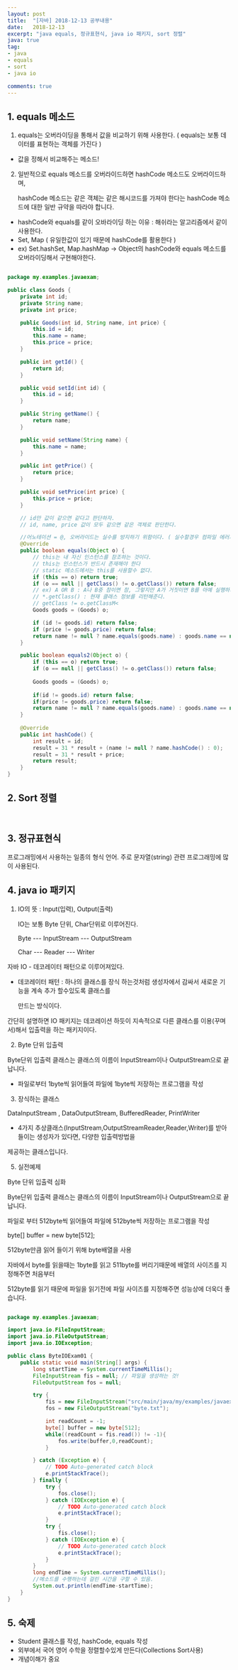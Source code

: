 ```yaml
---
layout: post
title:  "[자바] 2018-12-13 공부내용"
date:   2018-12-13
excerpt: "java equals, 정규표현식, java io 패키지, sort 정렬"
java: true
tag:
- java
- equals
- sort
- java io

comments: true
---
```


## 1. equals 메소드

1) equals는 오버라이딩을 통해서 값을 비교하기 위해 사용한다. ( equals는 보통 데이터를 표현하는 객체를 가진다 )

* 값을 정해서 비교해주는 메소드!

2) 일반적으로 equals 메소드를 오버라이드하면 hashCode 메소드도 오버라이드하며, 
   
   hashCode 메소드는 같은 객체는 같은 해시코드를 가져야 한다는 hashCode 메소드에 대한 일반 규약을 따라야 합니다.

* hashCode와 equals를 같이 오바라이딩 하는 이유 : 해쉬라는 알고리즘에서 같이 사용한다.
* Set, Map ( 유일한값이 있기 때문에 hashCode를 활용한다 ) 
* ex) Set.hashSet, Map.hashMap -> Object의 hashCode와 equals 메소드를 오버라이딩해서 구현해야한다.

```java

package my.examples.javaexam;

public class Goods {
    private int id;
    private String name;
    private int price;

    public Goods(int id, String name, int price) {
        this.id = id;
        this.name = name;
        this.price = price;
    }

    public int getId() {
        return id;
    }

    public void setId(int id) {
        this.id = id;
    }

    public String getName() {
        return name;
    }

    public void setName(String name) {
        this.name = name;
    }

    public int getPrice() {
        return price;
    }

    public void setPrice(int price) {
        this.price = price;
    }

    // id만 값이 같으면 같다고 판단하자.
    // id, name, price 값이 모두 같으면 같은 객체로 판단한다.

    //어노테이션 = @, 오버라이드는 실수를 방지하기 위함이다. ( 실수할경우 컴파일 에러가남. )
    @Override
    public boolean equals(Object o) {
        // this는 내 자신 인스턴스를 참조하는 것이다.
        // this는 인스턴스가 반드시 존재해야 한다
        // static 메소드에서는 this를 사용할수 없다.
        if (this == o) return true;
        if (o == null || getClass() != o.getClass()) return false;
        // ex) A OR B : A나 B중 참이면 참, 그렇지만 A가 거짓이면 B를 아예 실행하지 않는다.
        // *.getClass() : 현재 클래스 정보를 리턴해준다.
        // getClass != o.getClassM<
        Goods goods = (Goods) o;

        if (id != goods.id) return false;
        if (price != goods.price) return false;
        return name != null ? name.equals(goods.name) : goods.name == null;
    }

    public boolean equals2(Object o) {
        if (this == o) return true;
        if (o == null || getClass() != o.getClass()) return false;
        
        Goods goods = (Goods) o;
        
        if(id != goods.id) return false;
        if(price != goods.price) return false;
        return name != null ? name.equals(goods.name) : goods.name == null;
    }
    
    @Override
    public int hashCode() {
        int result = id;
        result = 31 * result + (name != null ? name.hashCode() : 0);
        result = 31 * result + price;
        return result;
    }
}

```

## 2. Sort 정렬

```java



```


## 3. 정규표현식

프로그래밍에서 사용하는 일종의 형식 언어. 주로 문자열(string) 관련 프로그래밍에 많이 사용된다.

## 4. java io 패키지

1) IO의 뜻 : Input(입력), Output(출력)

   IO는 보통 Byte 단위, Char단위로 이루어진다.

   Byte --- InputStream 
        --- OutputStream 

   Char --- Reader 
        --- Writer     

자바 IO - 데코레이터 패턴으로 이루어져있다.

* 데코레이터 패턴 : 하나의 클래스를 장식 하는것처럼 생성자에서 감싸서 새로운 기능을 계속 추가 할수있도록 클래스를 

  만드는 방식이다.

간단히 설명하면 IO 패키지는 데코레이션 하듯이 지속적으로 다른 클래스를 이용(꾸며서)해서 입출력을 하는 패키지이다.

2) Byte 단위 입출력

Byte단위 입출력 클래스는 클래스의 이름이 InputStream이나 OutputStream으로 끝납니다.

* 파일로부터 1byte씩 읽어들여 파일에 1byte씩 저장하는 프로그램을 작성
  
3) 장식하는 클래스

DataInputStream , DataOutputStream, BufferedReader, PrintWriter

* 4가지 추상클래스(InputStream,OutputStreamReader,Reader,Writer)를 받아들이는 생성자가 있다면, 다양한 입출력방법을 

제공하는 클래스입니다.

5) 실전예제

Byte 단위 입출력 심화

Byte단위 입출력 클래스는 클래스의 이름이 InputStream이나 OutputStream으로 끝납니다.

파일로 부터 512byte씩 읽어들여 파일에 512byte씩 저장하는 프로그램을 작성

byte[] buffer = new byte[512];

512byte만큼 읽어 들이기 위해 byte배열을 사용

자바에서 byte를 읽을때는 1byte를 읽고 511byte를 버리기때문에 배열의 사이즈를 지정해주면 처음부터

512byte를 읽기 때문에 파일을 읽기전에 파일 사이즈를 지정해주면 성능상에 더욱더 좋습니다.

```java

package my.examples.javaexam;

import java.io.FileInputStream;
import java.io.FileOutputStream;
import java.io.IOException;

public class ByteIOExam01 {
    public static void main(String[] args) {
        long startTime = System.currentTimeMillis();
        FileInputStream fis = null; // 파일을 생성하는 것!
        FileOutputStream fos = null;

        try {
            fis = new FileInputStream("src/main/java/my/examples/javaexam/ByteIOExam01.java");
            fos = new FileOutputStream("byte.txt");

            int readCount = -1;
            byte[] buffer = new byte[512];
            while((readCount = fis.read()) != -1){
                fos.write(buffer,0,readCount);
            }

        } catch (Exception e) {
            // TODO Auto-generated catch block
            e.printStackTrace();
        } finally {
            try {
                fos.close();
            } catch (IOException e) {
                // TODO Auto-generated catch block
                e.printStackTrace();
            }
            try {
                fis.close();
            } catch (IOException e) {
                // TODO Auto-generated catch block
                e.printStackTrace();
            }
        }
        long endTime = System.currentTimeMillis();
        //메소드를 수행하는데 걸린 시간을 구할 수 있음.
        System.out.println(endTime-startTime);
    }
}

```

## 5. 숙제

* Student 클래스를 작성, hashCode, equals 작성
* 외부에서 국어 영어 수학을 정렬할수있게 만든다(Collections Sort사용)
* 개념이해가 중요